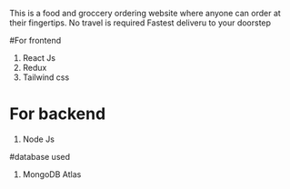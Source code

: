 This is a food and groccery ordering website where anyone can order at their fingertips.
No travel is required
Fastest deliveru to your doorstep


#For frontend
  1. React Js
  2. Redux
  3. Tailwind css

# For backend
  1. Node Js

#database used
  1. MongoDB Atlas
